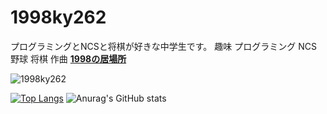 # 1998ky262
プログラミングとNCSと将棋が好きな中学生です。
趣味
プログラミング
NCS
野球
将棋
作曲
<strong><a href="https://github.com/1998ky262/1998ky262/issues/1">1998の居場所</a></strong>

<p align="left"> <img src="https://komarev.com/ghpvc/?username=1998ky262&label=Profile%20views&color=0e75b6&style=flat" alt="1998ky262" /> </p>  

[![Top Langs](https://github-readme-stats.vercel.app/api/top-langs/?username=1998ky262&theme=dark&layout=compact)](https://github.com/anuraghazra/github-readme-stats)
![Anurag's GitHub stats](https://github-readme-stats.vercel.app/api?username=1998ky262&show_icons=true&theme=radical)

